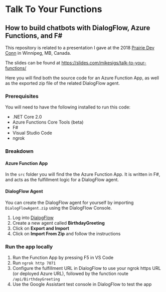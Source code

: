 # Talk To Your Functions

## How to build chatbots with DialogFlow, Azure Functions, and F#


This repository is related to a presentation I gave at the 2018 [Prairie Dev Conn](https://www.prairiedevconn/) in Winnipeg, MB, Canada.

The slides can be found at <https://slides.com/mikesigs/talk-to-your-functions/>

Here you will find both the source code for an Azure Function App, as well as the exported zip file of the related DialogFlow agent.

### Prerequisites

You will need to have the following installed to run this code:

- .NET Core 2.0
- Azure Functions Core Tools (beta)
- F#
- Visual Studio Code
- ngrok

### Breakdown

#### Azure Function App

 In the `src` folder you will find the the Azure Function App. It is written in F#, and acts as the fulfillment logic for a DialogFlow agent.

#### DialogFlow Agent

 You can create the DialogFlow agent for yourself by importing `DialogFlowAgent.zip` using the DialogFlow Console.

1. Log into [DialogFlow](https://www.dialogflow.com/)
2. Create a new agent called **BirthdayGreeting**
3. Click on **Export and Import**
4. Click on **Import From Zip** and follow the instructions

### Run the app locally

1. Run the Function App by pressing F5 in VS Code
2. Run `ngrok http 7071`
3. Configure the fulfillment URL in DialogFlow to use your ngrok https URL (or deployed Azure URL), followed by the function route `/api/BirthdayGreeting`
4. Use the Google Assistant test console in DialogFlow to test the app
